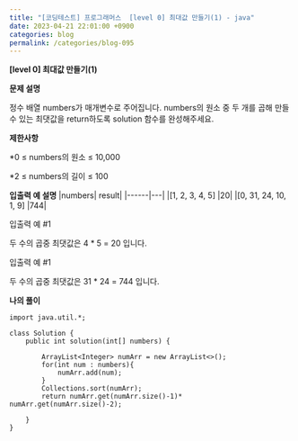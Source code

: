 ```yaml
---
title: "[코딩테스트] 프로그래머스  [level 0] 최대값 만들기(1) - java"
date: 2023-04-21 22:01:00 +0900
categories: blog
permalink: /categories/blog-095
---
```



**[level 0] 최대값 만들기(1)**



**문제 설명**

정수 배열 numbers가 매개변수로 주어집니다. numbers의 원소 중 두 개를 곱해 만들 수 있는 최댓값을 return하도록 solution 함수를 완성해주세요.



**제한사항**

*0 ≤ numbers의 원소 ≤ 10,000

*2 ≤ numbers의 길이 ≤ 100


**입출력 예 설명**
|numbers|	result|
|------|---|
|[1, 2, 3, 4, 5]	|20|
|[0, 31, 24, 10, 1, 9]	|744|


입출력 예 #1

두 수의 곱중 최댓값은 4 * 5 = 20 입니다.

입출력 예 #1

두 수의 곱중 최댓값은 31 * 24 = 744 입니다.


**나의 풀이**

```
import java.util.*;

class Solution {
    public int solution(int[] numbers) {       
       
        ArrayList<Integer> numArr = new ArrayList<>();
        for(int num : numbers){
            numArr.add(num);
        }
        Collections.sort(numArr);
        return numArr.get(numArr.size()-1)* numArr.get(numArr.size()-2);

    }
}
```


